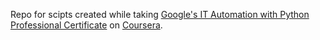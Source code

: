 Repo for scipts created while taking [Google's IT Automation with Python Professional Certificate](https://www.coursera.org/professional-certificates/google-it-automation) on [Coursera](https://www.coursera.org/).